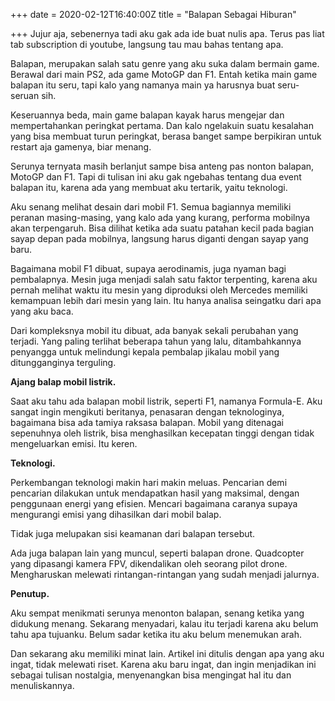 +++
date = 2020-02-12T16:40:00Z
title = "Balapan Sebagai Hiburan"

+++
Jujur aja, sebenernya tadi aku gak ada ide buat nulis apa. Terus pas liat tab subscription di youtube, langsung tau mau bahas tentang apa. 

Balapan, merupakan salah satu genre yang aku suka dalam bermain game. Berawal dari main PS2, ada game MotoGP dan F1. Entah ketika main game balapan itu seru, tapi kalo yang namanya main ya harusnya buat seru-seruan sih.

Keseruannya beda, main game balapan kayak harus mengejar dan mempertahankan peringkat pertama. Dan kalo ngelakuin suatu kesalahan yang bisa membuat turun peringkat, berasa banget sampe berpikiran untuk restart aja gamenya, biar menang.

Serunya ternyata masih berlanjut sampe bisa anteng pas nonton balapan, MotoGP dan F1. Tapi di tulisan ini aku gak ngebahas tentang dua event balapan itu, karena ada yang membuat aku tertarik, yaitu teknologi.

Aku senang melihat desain dari mobil F1. Semua bagiannya memiliki peranan masing-masing, yang kalo ada yang kurang, performa mobilnya akan terpengaruh. Bisa dilihat ketika ada suatu patahan kecil pada bagian sayap depan pada mobilnya, langsung harus diganti dengan sayap yang baru.

Bagaimana mobil F1 dibuat, supaya aerodinamis, juga nyaman bagi pembalapnya. Mesin juga menjadi salah satu faktor terpenting, karena aku pernah melihat waktu itu mesin yang diproduksi oleh Mercedes memiliki kemampuan lebih dari mesin yang lain. Itu hanya analisa seingatku dari apa yang aku baca.

Dari kompleksnya mobil itu dibuat, ada banyak sekali perubahan yang terjadi. Yang paling terlihat beberapa tahun yang lalu, ditambahkannya penyangga untuk melindungi kepala pembalap jikalau mobil yang ditungganginya terguling.

**Ajang balap mobil listrik.**

Saat aku tahu ada balapan mobil listrik, seperti F1, namanya Formula-E. Aku sangat ingin mengikuti beritanya, penasaran dengan teknologinya, bagaimana bisa ada tamiya raksasa balapan. Mobil yang ditenagai sepenuhnya oleh listrik, bisa menghasilkan kecepatan tinggi dengan tidak mengeluarkan emisi. Itu keren.

**Teknologi.**

Perkembangan teknologi makin hari makin meluas. Pencarian demi pencarian dilakukan untuk mendapatkan hasil yang maksimal, dengan penggunaan energi yang efisien. Mencari bagaimana caranya supaya mengurangi emisi yang dihasilkan dari mobil balap.

Tidak juga melupakan sisi keamanan dari balapan tersebut.

Ada juga balapan lain yang muncul, seperti balapan drone. Quadcopter yang dipasangi kamera FPV, dikendalikan oleh seorang pilot drone. Mengharuskan melewati rintangan-rintangan yang sudah menjadi jalurnya.

**Penutup.**

Aku sempat menikmati serunya menonton balapan, senang ketika yang didukung menang. Sekarang menyadari, kalau itu terjadi karena aku belum tahu apa tujuanku. Belum sadar ketika itu aku belum menemukan arah.

Dan sekarang aku memiliki minat lain. Artikel ini ditulis dengan apa yang aku ingat, tidak melewati riset. Karena aku baru ingat, dan ingin menjadikan ini sebagai tulisan nostalgia, menyenangkan bisa mengingat hal itu dan menuliskannya.